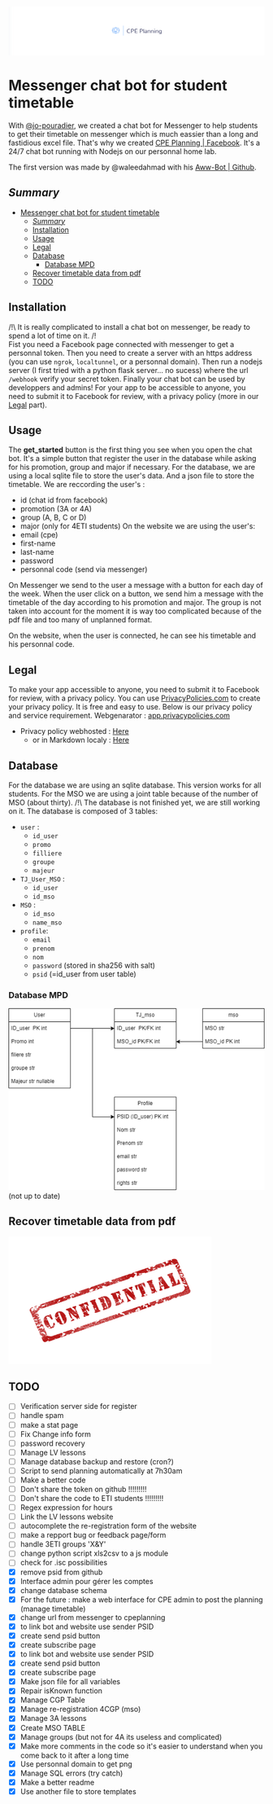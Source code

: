 ![header image](./Docs/Logo/baniere.png)


# Messenger chat bot for student timetable

With [@jo-pouradier](https://github.com/jo-pouradier), we created a chat bot for Messenger to help students to get their timetable on messenger which is much eassier than a long and fastidious excel file. 
That's why we created [CPE Planning | Facebook](https://www.facebook.com/profile.php?id=100090769200025). 
It's a 24/7 chat bot running with Nodejs on our personnal home lab.

The first version was made by @waleedahmad with his [Aww-Bot | Github](https://github.com/waleedahmad/Aww-Bot).

## _Summary_

- [Messenger chat bot for student timetable](#messenger-chat-bot-for-student-timetable)
  - [_Summary_](#summary)
  - [Installation](#installation)
  - [Usage](#usage)
  - [Legal](#legal)
  - [Database](#database)
    - [Database MPD](#database-mpd)
  - [Recover timetable data from pdf](#recover-timetable-data-from-pdf)
  - [TODO](#todo)

## Installation

/!\ It is really complicated to install a chat bot on messenger, be ready to spend a lot of time on it. /!\
Fist you need a Facebook page connected with messenger to get a personnal token. Then you need to create a server with an https address (you can use `ngrok`, `localtunnel`, or a personnal domain). Then run a nodejs server (I first tried with a python flask server... no sucess) where the url `/webhook` verify your secret token. Finally your chat bot can be used by developpers and admins! For your app to be accessible to anyone, you need to submit it to Facebook for review, with a privacy policy (more in our [Legal](#legal) part).

## Usage

The **get_started** button is the first thing you see when you open the chat bot. It's a simple button that register the user in the database while asking for his promotion, group and major if necessary.
For the database, we are using a local sqlite file to store the user's data. And a json file to store the timetable. 
We are reccording the user's :
 - id (chat id from facebook)
 - promotion (3A or 4A)
 - group (A, B, C or D)
 - major (only for 4ETI students)
On the website we are using the user's:
 - email (cpe)
 - first-name
 - last-name
 - password
 - personnal code (send via messenger) 

On Messenger we send to the user a message with a button for each day of the week. When the user click on a button, we send him a message with the timetable of the day according to his promotion and major. The group is not taken into account for the moment it is way too complicated because of the pdf file and too many of unplanned format.  

On the website, when the user is connected, he can see his timetable and his personnal code.  

## Legal

To make your app accessible to anyone, you need to submit it to Facebook for review, with a privacy policy. You can use [PrivacyPolicies.com](https://www.privacypolicies.com/) to create your privacy policy. It is free and easy to use.
Below is our privacy policy and service requirement.
Webgenarator : [app.privacypolicies.com](https://app.privacypolicies.com/profile/agreements)
- Privacy policy webhosted : [Here](https://www.privacypolicies.com/live/bcce1178-a9c6-4135-988c-ef12048878fa)
  - or in Markdown localy : [Here](./Docs/PrivacyPolicyCPEPlanning.md)


## Database

For the database we are using an sqlite database. This version works for all students. For the MSO we are using a joint table because of the number of MSO (about thirty).
/!\ The database is not finished yet, we are still working on it. 
The database is composed of 3 tables:  

- `user` :
    - `id_user` 
    - `promo` 
    - `filliere` 
    - `groupe`
    - `majeur`
- `TJ_User_MSO` :
  - `id_user` 
  - `id_mso`
- `MSO` :
  - `id_mso`
  - `name_mso`
- `profile`:
  - `email`
  - `prenom`
  - `nom`
  - `password` (stored in sha256 with salt)
  - `psid` (=id_user from user table)
  
### Database MPD

![Database structure V1](./Docs/ReadmeImages/DBV3.png) (not up to date)

## Recover timetable data from pdf

<img src="./Docs/ReadmeImages/confidential-ge984ebf2f_1280.png"  width="400" height="250">

## TODO

- [ ] Verification server side for register
- [ ] handle spam
- [ ] make a stat page
- [ ] Fix Change info form
- [ ] password recovery
- [ ] Manage LV lessons
- [ ] Manage database backup and restore (cron?)
- [ ] Script to send planning automatically at 7h30am
- [ ] Make a better code
- [ ] Don't share the token on github !!!!!!!!!
- [ ] Don't share the code to  ETI students !!!!!!!!!
- [ ] Regex expression for hours  
- [ ] Link the LV lessons website
- [ ] autocomplete the re-registration form of the website
- [ ] make a repport bug or feedback page/form
- [ ] handle 3ETI groups 'X&Y'
- [ ] change python script xls2csv to a js module
- [ ] check for .isc possibilities
- [X] remove psid from github
- [X] Interface admin pour gérer les comptes
- [X] change database schema
- [X] For the future : make a web interface for CPE admin to post the planning (manage timetable)
- [X] change url from messenger to cpeplanning
- [X] to link bot and website use sender PSID 
- [X] create send psid button
- [X] create subscribe page
- [X] to link bot and website use sender PSID 
- [X] create send psid button
- [X] create subscribe page
- [X] Make json file for all variables
- [X] Repair isKnown function
- [X] Manage CGP Table
- [X] Manage re-registration 4CGP (mso)
- [X] Manage 3A lessons
- [X] Create MSO TABLE
- [X] Manage groups (but not for 4A its useless and complicated)
- [X] Make more comments in the code so it's easier to understand when you come back to it after a long time
- [X] Use personnal domain to get png
- [X] Manage SQL errors (try catch)
- [X] Make a better readme 
- [X] Use another file to store templates